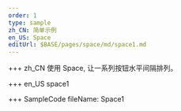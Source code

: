 ```yaml
---
order: 1
type: sample
zh_CN: 简单示例
en_US: Space
editUrl: $BASE/pages/space/md/space1.md
---
```


+++ zh_CN
使用 Space, 让一系列按钮水平间隔排列。

+++ en_US
space1

+++ SampleCode
fileName: Space1
